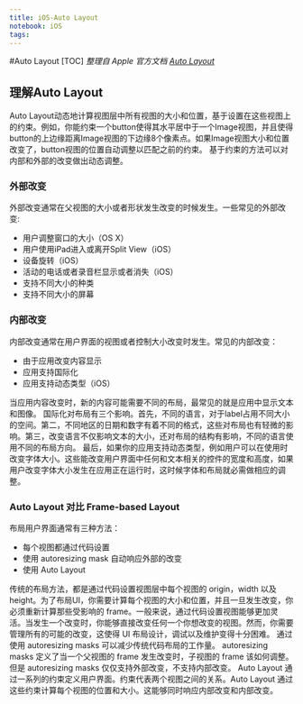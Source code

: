 ```yaml
---
title: iOS-Auto Layout
notebook: iOS
tags:
---
```

#Auto Layout
[TOC]
*整理自 Apple 官方文档 [Auto Layout](https://developer.apple.com/library/content/documentation/UserExperience/Conceptual/AutolayoutPG/index.html#//apple_ref/doc/uid/TP40010853-CH7-SW1)*
## 理解Auto Layout
Auto Layout动态地计算视图层中所有视图的大小和位置，基于设置在这些视图上的约束。例如，你能约束一个button使得其水平居中于一个Image视图，并且使得button的上边缘距离Image视图的下边缘8个像素点。如果Image视图大小和位置改变了，button视图的位置自动调整以匹配之前的约束。
基于约束的方法可以对内部和外部的改变做出动态调整。
### 外部改变 
外部改变通常在父视图的大小或者形状发生改变的时候发生。一些常见的外部改变:

+ 用户调整窗口的大小（OS X）
+ 用户使用iPad进入或离开Split View（iOS）
+ 设备旋转（iOS）
+ 活动的电话或者录音栏显示或者消失（iOS）
+ 支持不同大小的种类
+ 支持不同大小的屏幕

### 内部改变
内部改变通常在用户界面的视图或者控制大小改变时发生。常见的内部改变：

- 由于应用改变内容显示
- 应用支持国际化
- 应用支持动态类型（iOS）

当应用内容改变时，新的内容可能需要不同的布局，最常见的就是应用中显示文本和图像。
国际化对布局有三个影响。首先，不同的语言，对于label占用不同大小的空间。第二，不同地区的日期和数字有着不同的格式，这些对布局也有轻微的影响。第三，改变语言不仅影响文本的大小，还对布局的结构有影响，不同的语言使用不同的布局方向。
最后，如果你的应用支持动态类型，例如用户可以在使用时改变字体大小。这些能改变用户界面中任何和文本相关的控件的宽度和高度，如果用户改变字体大小发生在应用正在运行时，这时候字体和布局就必需做相应的调整。

### Auto Layout 对比 Frame-based Layout
布局用户界面通常有三种方法：
+ 每个视图都通过代码设置
+ 使用 autoresizing mask 自动响应外部的改变
+ 使用 Auto Layout

传统的布局方法，都是通过代码设置视图层中每个视图的 origin，width 以及 height。为了布局UI，你需要计算每个视图的大小和位置，并且一旦发生改变，你必须重新计算那些受影响的 frame。一般来说，通过代码设置视图能够更加灵活。当发生一个改变时，你能够直接改变任何一个你想改变的视图。然而，你需要管理所有的可能的改变，这使得 UI 布局设计，调试以及维护变得十分困难。
通过使用 autoresizing masks 可以减少传统代码布局的工作量。 autoresizing masks 定义了当一个父视图的 frame 发生改变时，子视图的 frame 该如何调整。但是 autoresizing masks 仅仅支持外部改变，不支持内部改变。
Auto Layout 通过一系列的约束定义用户界面。约束代表两个视图之间的关系。Auto Layout 通过这些约束计算每个视图的位置和大小。这能够同时响应内部改变和内部改变。